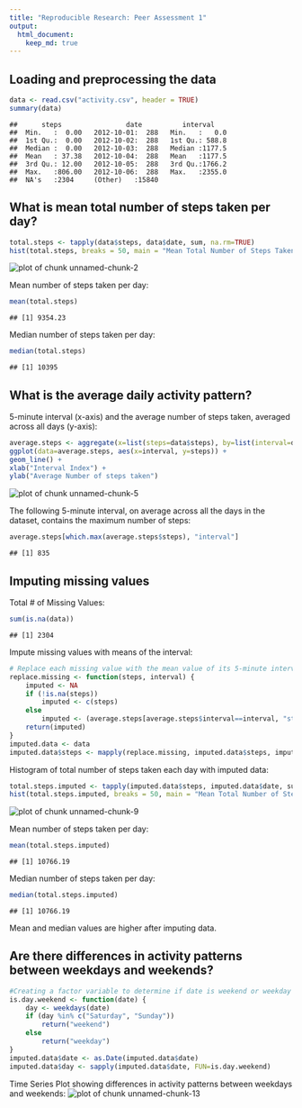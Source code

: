 ```yaml
---
title: "Reproducible Research: Peer Assessment 1"
output: 
  html_document:
    keep_md: true
---
```



## Loading and preprocessing the data

```r
data <- read.csv("activity.csv", header = TRUE)
summary(data)
```

```
##      steps                date          interval     
##  Min.   :  0.00   2012-10-01:  288   Min.   :   0.0  
##  1st Qu.:  0.00   2012-10-02:  288   1st Qu.: 588.8  
##  Median :  0.00   2012-10-03:  288   Median :1177.5  
##  Mean   : 37.38   2012-10-04:  288   Mean   :1177.5  
##  3rd Qu.: 12.00   2012-10-05:  288   3rd Qu.:1766.2  
##  Max.   :806.00   2012-10-06:  288   Max.   :2355.0  
##  NA's   :2304     (Other)   :15840
```

## What is mean total number of steps taken per day?

```r
total.steps <- tapply(data$steps, data$date, sum, na.rm=TRUE)
hist(total.steps, breaks = 50, main = "Mean Total Number of Steps Taken Per Day", xlab = "No. of Steps")
```

![plot of chunk unnamed-chunk-2](figure/unnamed-chunk-2-1.png) 

Mean number of steps taken per day:

```r
mean(total.steps)
```

```
## [1] 9354.23
```

Median number of steps taken per day:

```r
median(total.steps)
```

```
## [1] 10395
```

## What is the average daily activity pattern?
5-minute interval (x-axis) and the average number of steps taken, averaged across all days (y-axis):

```r
average.steps <- aggregate(x=list(steps=data$steps), by=list(interval=data$interval),FUN=mean, na.rm=TRUE)
ggplot(data=average.steps, aes(x=interval, y=steps)) +
geom_line() +
xlab("Interval Index") +
ylab("Average Number of steps taken")
```

![plot of chunk unnamed-chunk-5](figure/unnamed-chunk-5-1.png) 

The following 5-minute interval, on average across all the days in the dataset, contains the maximum number of steps:


```r
average.steps[which.max(average.steps$steps), "interval"]
```

```
## [1] 835
```

## Imputing missing values
Total # of Missing Values:

```r
sum(is.na(data))
```

```
## [1] 2304
```

Impute missing values with means of the interval:

```r
# Replace each missing value with the mean value of its 5-minute interval
replace.missing <- function(steps, interval) {
    imputed <- NA
    if (!is.na(steps))
        imputed <- c(steps)
    else
        imputed <- (average.steps[average.steps$interval==interval, "steps"])
    return(imputed)
}
imputed.data <- data
imputed.data$steps <- mapply(replace.missing, imputed.data$steps, imputed.data$interval)
```

Histogram of total number of steps taken each day with imputed data:

```r
total.steps.imputed <- tapply(imputed.data$steps, imputed.data$date, sum, na.rm=TRUE)
hist(total.steps.imputed, breaks = 50, main = "Mean Total Number of Steps Taken Per Day", xlab = "No. of Steps")
```

![plot of chunk unnamed-chunk-9](figure/unnamed-chunk-9-1.png) 

Mean number of steps taken per day:

```r
mean(total.steps.imputed)
```

```
## [1] 10766.19
```

Median number of steps taken per day:

```r
median(total.steps.imputed)
```

```
## [1] 10766.19
```

Mean and median values are higher after imputing data.

## Are there differences in activity patterns between weekdays and weekends?


```r
#Creating a factor variable to determine if date is weekend or weekday
is.day.weekend <- function(date) {
    day <- weekdays(date)
    if (day %in% c("Saturday", "Sunday"))
        return("weekend")
    else
        return("weekday")
}
imputed.data$date <- as.Date(imputed.data$date)
imputed.data$day <- sapply(imputed.data$date, FUN=is.day.weekend)
```

Time Series Plot showing differences in activity patterns between weekdays and weekends:
![plot of chunk unnamed-chunk-13](figure/unnamed-chunk-13-1.png) 
